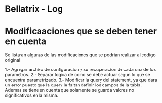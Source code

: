 # Bellatrix - Log

# Modificaaciones que se deben tener en cuenta

Se listaran algunas de las modificaciones que se podrian realizar al codigo original

1.- Agregar archivo de configuracion y su recuperacion de cada una de los parametros.
2.- Separar logica de como se debe actuar segun lo que se encuentra parametrizado.
3.- Modificar la query del statement, ya que dara un error puesto que la query le faltan
definir los campos de la tabla. Ademas se tiene en cuenta que solamente se guarda valores
no significativos en la misma.